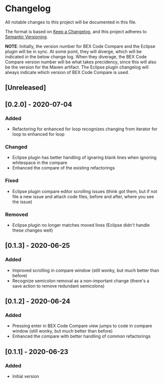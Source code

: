 # Changelog
All notable changes to this project will be documented in this file.

The format is based on [Keep a Changelog](https://keepachangelog.com/en/1.0.0/),
and this project adheres to [Semantic Versioning](https://semver.org/spec/v2.0.0.html).

**NOTE**: Initially, the version number for BEX Code Compare and the Eclipse plugin will be in sync. At some point, they will diverge, which will be indicated in the below change log. When they diverage, the BEX Code Compare version number will be what takes precidency, since this will also be the version for the Maven artifact. The Eclipse plugin changelog will always indicate which version of BEX Code Compare is used.

## [Unreleased]

## [0.2.0] - 2020-07-04
### Added
* Refactoring for enhanced for loop recognizes changing from iterator for loop to enhanced for loop
### Changed
* Eclipse plugin has better handling of ignaring blank lines when ignoring whitespace in the compare
* Enhanced the compare of the existing refactorings
### Fixed
* Eclipse plugin compare editor scrolling issues (think got them, but if not file a new issue and attach code files, before and after, where you see the issue)
### Removed
* Eclipse plugin no longer matches moved lines (Eclipse didn't handle these changes well)

## [0.1.3] - 2020-06-25
### Added
*	Improved scrolling in compare window (still wonky, but much better than before)
*	Recognize semicolon removal as a non-important change (there's a save action to remove redundant semicolons)

## [0.1.2] - 2020-06-24
### Added
*	Pressing enter in BEX Code Compare view jumps to code in compare window (still wonky, but much better than before)
*	Enhanced the compare with better handling of common refactorings

## [0.1.1] - 2020-06-23
### Added
* Initial version

